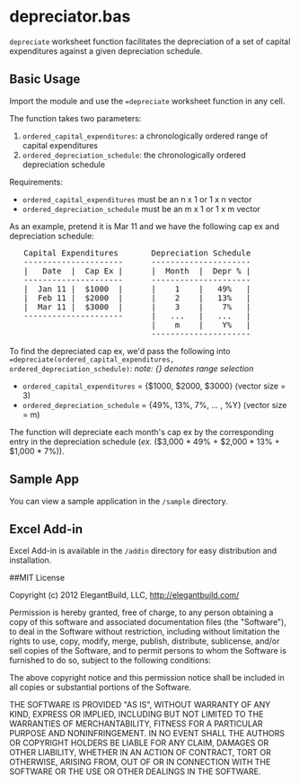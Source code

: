 # depreciator.bas #

`depreciate` worksheet function facilitates the depreciation of a set of capital expenditures against a given depreciation schedule.

## Basic Usage ##

Import the module and use the `=depreciate` worksheet function in any cell.

The function takes two parameters:

1. `ordered_capital_expenditures`: a chronologically ordered range of capital expenditures
2. `ordered_depreciation_schedule`: the chronologically ordered depreciation schedule

Requirements:

- `ordered_capital_expenditures` must be an n x 1 or 1 x n vector
- `ordered_depreciation_schedule` must be an m x 1 or 1 x m vector

As an example, pretend it is Mar 11 and we have the following cap ex and depreciation schedule:

<pre>
   Capital Expenditures       Depreciation Schedule
   ---------------------      ---------------------
   |   Date  |  Cap Ex |      |  Month  |  Depr % |
   ---------------------      ---------------------
   |  Jan 11 |  $1000  |      |    1    |   49%   |
   |  Feb 11 |  $2000  |      |    2    |   13%   |
   |  Mar 11 |  $3000  |      |    3    |    7%   |
   ---------------------      |   ...   |   ...   |
                              |    m    |    Y%   |
                              ---------------------
</pre>

To find the depreciated cap ex, we'd pass the following into `=depreciate(ordered_capital_expenditures, ordered_depreciation_schedule)`:
_note: {} denotes range selection_

- `ordered_capital_expenditures`  = {$1000, $2000, $3000}     (vector size = 3)
- `ordered_depreciation_schedule` = {49%, 13%, 7%, ... , %Y}  (vector size = m)

The function will depreciate each month's cap ex by the corresponding entry in the depreciation schedule (_ex._ ($3,000 * 49% + $2,000 * 13% + $1,000 * 7%)).

## Sample App ##

You can view a sample application in the `/sample` directory.

## Excel Add-in ##

Excel Add-in is available in the `/addin` directory for easy distribution and installation.

##MIT License

Copyright (c) 2012 ElegantBuild, LLC, http://elegantbuild.com/

Permission is hereby granted, free of charge, to any person obtaining
a copy of this software and associated documentation files (the
"Software"), to deal in the Software without restriction, including
without limitation the rights to use, copy, modify, merge, publish,
distribute, sublicense, and/or sell copies of the Software, and to
permit persons to whom the Software is furnished to do so, subject to
the following conditions:

The above copyright notice and this permission notice shall be
included in all copies or substantial portions of the Software.

THE SOFTWARE IS PROVIDED "AS IS", WITHOUT WARRANTY OF ANY KIND,
EXPRESS OR IMPLIED, INCLUDING BUT NOT LIMITED TO THE WARRANTIES OF
MERCHANTABILITY, FITNESS FOR A PARTICULAR PURPOSE AND
NONINFRINGEMENT. IN NO EVENT SHALL THE AUTHORS OR COPYRIGHT HOLDERS BE
LIABLE FOR ANY CLAIM, DAMAGES OR OTHER LIABILITY, WHETHER IN AN ACTION
OF CONTRACT, TORT OR OTHERWISE, ARISING FROM, OUT OF OR IN CONNECTION
WITH THE SOFTWARE OR THE USE OR OTHER DEALINGS IN THE SOFTWARE.
